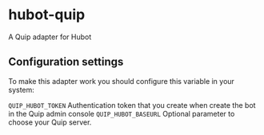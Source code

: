 # hubot-quip
A Quip adapter for Hubot


## Configuration settings
To make this adapter work you should configure this variable in your system:

`QUIP_HUBOT_TOKEN` Authentication token that you create when create the bot in the Quip admin console
`QUIP_HUBOT_BASEURL` Optional parameter to choose your Quip server.
